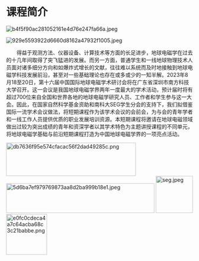 # 课程简介


   

<html>
<head> 
<meta charset="utf-8"> 
</head>
<body>

 <p><img src="https://s1.imagehub.cc/images/2023/08/25/b4f5f90ac281052161e4d76e247fa66a.jpeg" alt="b4f5f90ac281052161e4d76e247fa66a.jpeg" border="0" /></p>
<p><img src="https://s1.imagehub.cc/images/2023/08/25/929e5593922d6660d8162a47932f1005.jpeg" alt="929e5593922d6660d8162a47932f1005.jpeg" border="0" /></p>

</body>
</html>


<div style="text-indent:2em">
<p> 得益于观测方法、仪器设备、计算技术等方面的长足进步，地球电磁学在过去的十几年间取得了突飞猛进的发展。而另一方面，普通学生和一线地球物理技术人员面对诸多细分方向和如爆炸式增长的文献，往往难以系统而及时地接触到地球电磁学科技发展前沿，甚至对一些基础理论也存在或多或少的一知半解。2023年8月18至20日，第十六届中国国际地球电磁学术研讨会将在广东省深圳市南方科技大学召开。这一会议是我国地球电磁学界两年一度最大的学术活动，预计届时将有超过700位来自全国和世界各地的地球电磁学研究人员、工作者和学生参与这一大会。因此，在国家自然科学基金资助和南科大SEG学生分会的支持下，我们拟借鉴国际一流学术会议做法，将短期课程作为该学术会议的会前会，为与会的青年学者和一线工作人员提供优质的职业发展培训资源。本短期课程将邀请在地球电磁领域做出过较为突出成绩的青年和资深学者以其学术特色为主题讲授课程的不同单元，将地球电磁学基础与前沿短期课程打造为中国地球电磁学界的一项亮点活动。</p>

</div>

<html>
<head> 
<meta charset="utf-8"> 
</head>
<body>

<p><img src="https://s1.imagehub.cc/images/2023/08/25/db7636f95e574cfacac56f2dad49285c.png" alt="db7636f95e574cfacac56f2dad49285c.png" width="350" height="90"> <img src="https://s1.imagehub.cc/images/2023/08/25/5d6ba7ef979769873aa8d2ba999b18e1.jpeg" alt="5d6ba7ef979769873aa8d2ba999b18e1.jpeg" width="400" height="80"> <img src="https://s1.imagehub.cc/images/2023/08/25/seg.jpeg" alt="seg.jpeg" width="100" height="100"> <img src="https://s1.imagehub.cc/images/2023/08/25/e0fc0cdeca4a7c64acba68c3c21babbe.png" alt="e0fc0cdeca4a7c64acba68c3c21babbe.png" width="110" height="110"> </p>                         

</body>
</html>
